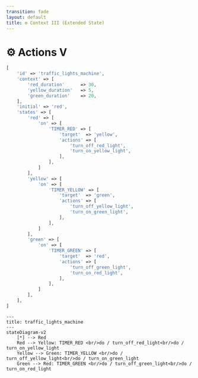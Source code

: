 ```yaml
---
transition: fade
layout: default
title: ⚙ Context III (Extended State)
---
```


<div class="grid grid-cols-3 gap-4">

<div class="col-span-2">

# ⚙ Actions V

```php {12,15-16,23,26-27,34,37-38} {maxHeight:'400px'}
[
    'id' => 'traffic_lights_machine',
    'context' => [
        'red_duration'      => 30,
        'yellow_duration'   => 5,
        'green_duration'    => 20,
    ],
    'initial' => 'red',
    'states' => [
        'red' => [
            'on' => [
                'TIMER_RED' => [
                    'target'  => 'yellow',
                    'actions' => [
                        'turn_off_red_light',
                        'turn_on_yellow_light',
                    ],
                ],
            ]
        ],
        'yellow' => [
            'on' => [
                'TIMER_YELLOW' => [
                    'target'  => 'green',
                    'actions' => [
                        'turn_off_yellow_light',
                        'turn_on_green_light',
                    ],
                ],
            ]
        ],
        'green' => [
            'on' => [
                'TIMER_GREEN' => [
                    'target'  => 'red',
                    'actions' => [
                        'turn_off_green_light',
                        'turn_on_red_light',
                    ],
                ],
            ]
        ],
    ],
]
```
</div>

<div class="text-center">

```mermaid {theme: 'neutral', scale: 0.75}
---
title: traffic_lights_machine
---
stateDiagram-v2
    [*] --> Red
    Red --> Yellow: TIMER_RED <br/>do / turn_off_red_light<br/>do / turn_on_yellow_light
    Yellow --> Green: TIMER_YELLOW <br/>do / turn_off_yellow_light<br/>do / turn_on_green_light
    Green --> Red: TIMER_GREEN <br/>do / turn_off_green_light<br/>do / turn_on_red_light
```

</div>
</div>

<style>
    code {
        @apply text-xs leading-tight;
    }
</style>

<!--
ayni sekilde tum lambalari yakma/sondurme action'larimizi bu sekilde tanimlayabiliriz.


bu asamadan sonra makineye soyle uzaktan bi' bakinca, bu iste tecrube edindikce su pattern'lari farketmeye baslayacagiz.

makinenin calismasindan itibaren bakacak olursak;
kirmizi durumdan cikarken kirmizi lambayi kapatiyor
sari duruma girerken de sari lambayi aciyor

biz butun bu action'lari biraz biraz farkli bir terminoloji ile dusunebiliriz.
-->
